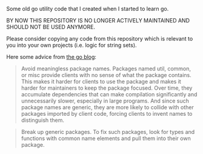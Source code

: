 Some old go utility code that I created when I started to learn go.

BY NOW THIS REPOSITORY IS NO LONGER ACTIVELY MAINTAINED AND SHOULD NOT BE USED ANYMORE.

Please consider copying any code from this repository which is relevant to you
into your own projects (i.e. logic for string sets).

Here some advice from [the go blog][1]:

> Avoid meaningless package names. Packages named util, common, or misc provide
  clients with no sense of what the package contains. This makes it harder for
  clients to use the package and makes it harder for maintainers to keep the
  package focused. Over time, they accumulate dependencies that can make
  compilation significantly and unnecessarily slower, especially in large
  programs. And since such package names are generic, they are more likely to
  collide with other packages imported by client code, forcing clients to invent
  names to distinguish them.
  
> Break up generic packages. To fix such packages, look for types and functions
  with common name elements and pull them into their own package.
  
[1]: https://blog.golang.org/package-names
